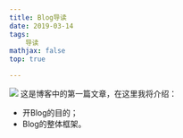 ```yaml
---
title: Blog导读
date: 2019-03-14
tags: 
	导读
mathjax: false
top: true

---
```

![](Blog导读/Cover.jpeg)
这是博客中的第一篇文章，在这里我将介绍：
- 开Blog的目的；
- Blog的整体框架。
<!-- more -->


<!--stackedit_data:
eyJoaXN0b3J5IjpbMTE1NTA3NDE5MiwtMjYyOTQ4NDI4XX0=
-->